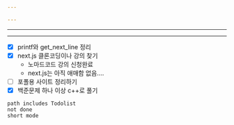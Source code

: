```yaml
---

---
```

----
---

- [x] printf와  get_next_line 정리
- [x] next.js 클론코딩이나 강의 찾기
	- 노마드코드 강의 신청완료
	- next.js는 아직 애매함 없음....
- [ ] 포폴용 사이트 정리하기
- [x] 백준문제 하나 이상 c++로 풀기

```tasks
path includes Todolist
not done
short mode
```
